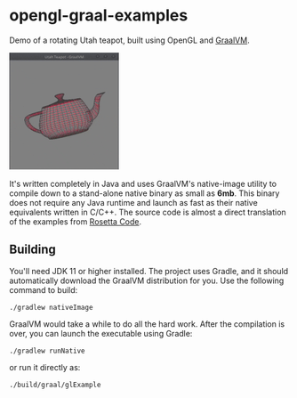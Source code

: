 opengl-graal-examples
=====================
Demo of a rotating Utah teapot, built using OpenGL and 
[GraalVM](https://github.com/oracle/graal). 

![Demo](https://raw.githubusercontent.com/praj-foss/opengl-graal-examples/master/teapot-small.gif)

It's written completely in Java and uses GraalVM's native-image 
utility to compile down to a stand-alone native binary as small 
as **6mb**. This binary does not require any Java runtime and launch
as fast as their native equivalents written in C/C++. The source
code is almost a direct translation of the examples from
[Rosetta Code](https://rosettacode.org/wiki/OpenGL/Utah_Teapot).

## Building
You'll need JDK 11 or higher installed. The project uses Gradle, 
and it should automatically download the GraalVM distribution for
you. Use the following command to build:
```shell script
./gradlew nativeImage
```

GraalVM would take a while to do all the hard work. After the
compilation is over, you can launch the executable using Gradle:
```shell script
./gradlew runNative
```
or run it directly as: 
```shell script
./build/graal/glExample
```
